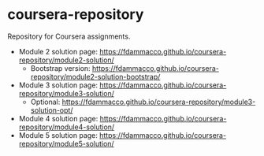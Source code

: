 # coursera-repository
Repository for Coursera assignments.

- Module 2 solution page: https://fdammacco.github.io/coursera-repository/module2-solution/
  - Bootstrap version: https://fdammacco.github.io/coursera-repository/module2-solution-bootstrap/
- Module 3 solution page: https://fdammacco.github.io/coursera-repository/module3-solution/
  - Optional: https://fdammacco.github.io/coursera-repository/module3-solution-opt/
- Module 4 solution page: https://fdammacco.github.io/coursera-repository/module4-solution/
- Module 5 solution page: https://fdammacco.github.io/coursera-repository/module5-solution/
